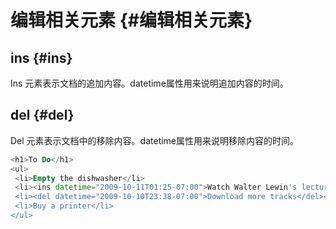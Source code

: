# 编辑相关元素 {#编辑相关元素}

## ins {#ins}

Ins 元素表示文档的追加内容。datetime属性用来说明追加内容的时间。

## del {#del}

Del 元素表示文档中的移除内容。datetime属性用来说明移除内容的时间。

```php
<h1>To Do</h1>
<ul>
 <li>Empty the dishwasher</li>
 <li><ins datetime="2009-10-11T01:25-07:00">Watch Walter Lewin's lectures</ins></li>
 <li><del datetime="2009-10-10T23:38-07:00">Download more tracks</del></li>
 <li>Buy a printer</li>
</ul>
```



